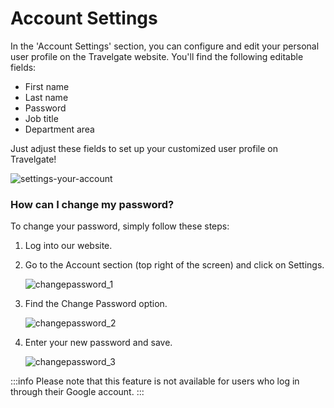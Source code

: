 ﻿---
sidebar_position: 1
---

# Account Settings


In the 'Account Settings' section, you can configure and edit your personal user profile on the Travelgate website. You'll find the following editable fields:

- First name
- Last name
- Password
- Job title
- Department area

Just adjust these fields to set up your customized user profile on Travelgate!

![settings-your-account](https://storage.travelgate.com/kbase/settings-your-account.jpg)

### How can I change my password?
To change your password, simply follow these steps:

  1. Log into our website.
  2. Go to the Account section (top right of the screen) and click on Settings.

        ![changepassword_1](https://storage.travelgate.com/kbase/changepassword_1.jpg)

  3. Find the Change Password option.
   
        ![changepassword_2](https://storage.travelgate.com/kbase/changepassword_2.jpg)

  4. Enter your new password and save.
   
        ![changepassword_3](https://storage.travelgate.com/kbase/changepassword_3.jpg)

:::info
Please note that this feature is not available for users who log in through their Google account.
:::